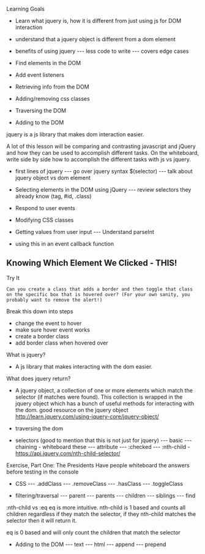 Learning Goals
- Learn what jquery is, how it is different from just using js for DOM interaction
- understand that a jquery object is different from a dom element
- benefits of using jquery
--- less code to write
--- covers edge cases

- Find elements in the DOM
- Add event listeners
- Retrieving info from the DOM
- Adding/removing css classes
- Traversing the DOM
- Adding to the DOM

jquery is a js library that makes dom interaction easier.

A lot of this lesson will be comparing and contrasting javascript and jQuery and how they can be used to accomplish different tasks. On the whiteboard, write side by side how to accomplish the different tasks with js vs jquery.

- first lines of jquery
--- go over jquery syntax $(selector)
--- talk about jquery object vs dom element

- Selecting elements in the DOM using jQuery
--- review selectors they already know (tag, #id, .class)
- Respond to user events
- Modifying CSS classes
- Getting values from user input
--- Understand parseInt
- using this in an event callback function

## Knowing Which Element We Clicked - THIS!
Try It
```
Can you create a class that adds a border and then toggle that class on the specific box that is hovered over? (For your own sanity, you probably want to remove the alert!)
```
Break this down into steps
- change the event to hover
- make sure hover event works
- create a border class 
- add border class when hovered over

What is jquery? 
- A js library that makes interacting with the dom easier.

What does jquery return? 
- A jquery object, a collection of one or more elements which match the selector (if matches were found). This collection is wrapped in the jquery object which has a bunch of useful methods for interacting with the dom.
good resource on the jquery object http://learn.jquery.com/using-jquery-core/jquery-object/

- traversing the dom
- selectors (good to mention that this is not just for jquery)
--- basic
--- chaining - whiteboard these
--- attribute
--- :checked
--- :nth-child - https://api.jquery.com/nth-child-selector/

Exercise, Part One: The Presidents
Have people whiteboard the answers before testing in the console

- CSS
--- .addClass
--- .removeClass
--- .hasClass
--- .toggleClass

- filtering/traversal
--- parent
--- parents
--- children
--- siblings
--- find

:nth-child vs :eq
eq is more intuitive. nth-child is 1 based and counts all children regardless if they match the selector, if they nth-child matches the selector then it will return it.

eq is 0 based and will only count the children that match the selector

- Adding to the DOM
--- text
--- html
--- append
--- prepend


